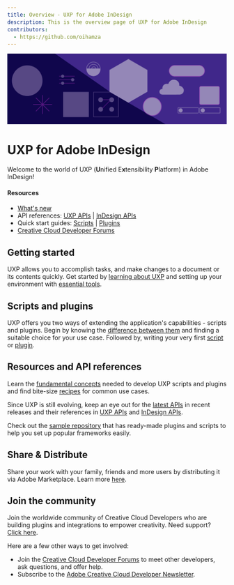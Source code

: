 ```yaml
---
title: Overview - UXP for Adobe InDesign
description: This is the overview page of UXP for Adobe InDesign
contributors:
  - https://github.com/oihamza
---
```


<Hero slots="image, heading, text" background="rgb(64, 34, 138)"/>

![Hero image](./illustration.png)


# UXP for Adobe InDesign

Welcome to the world of UXP (**U**nified E**x**tensibility **P**latform) in Adobe InDesign!

<Resources slots="heading, links"/>

#### Resources

- [What's new](./changelog/)
- API references: [UXP APIs](/indesign/uxp/reference/uxp-api/) | [InDesign APIs](/indesign/uxp/reference/uxp-api/)
- Quick start guides: [Scripts](./scripts/getting-started) | [Plugins](./plugins/getting-started/)
- [Creative Cloud Developer Forums](https://forums.creativeclouddeveloper.com/c/indesign/)


## Getting started
UXP allows you to accomplish tasks, and make changes to a document or its contents quickly.
Get started by [learning about UXP](./introduction/) and setting up your environment with [essential tools](./introduction/essentials/tech-stack/).

## Scripts and plugins
UXP offers you two ways of extending the application's capabilities - scripts and plugins. Begin by knowing the [difference between them](./introduction/next-steps/script-and-plugin/) and finding a suitable choice for your use case. Followed by, writing your very first [script](./scripts/) or [plugin](./plugins/).

## Resources and API references
Learn the [fundamental concepts](./resources/fundamentals/) needed to develop UXP scripts and plugins and find bite-size [recipes](./resources/recipes/) for common use cases.

Since UXP is still evolving, keep an eye out for the [latest APIs](./changelog/) in recent releases and their references in [UXP APIs](/indesign/uxp/reference/uxp-api/) and [InDesign APIs](/indesign/dom/api/).

Check out the [sample repository](https://github.com/AdobeDocs/uxp-indesign-samples) that has ready-made plugins and scripts to help you set up popular frameworks easily.

## Share & Distribute
Share your work with your family, friends and more users by distributing it via Adobe Marketplace. Learn more [here](./introduction/next-steps/distribution/).


## Join the community
Join the worldwide community of Creative Cloud Developers who are building plugins and integrations to empower creativity. Need support? [Click here](./support/).

Here are a few other ways to get involved:
- Join the [Creative Cloud Developer Forums](https://forums.creativeclouddeveloper.com/c/indesign/) to meet other developers, ask questions, and offer help.
- Subscribe to the [Adobe Creative Cloud Developer Newsletter](https://www.adobe.com/subscription/ccdevnewsletter.html).

<!--- 
// TODO Specify links for migration
## Migration Guides
Migrate your work from ExtendScript or CEP to UXP world. [Learn more](./resources/migration-guides/)
/scripts/tutorials/migrate-from-extendscript/
 -->
